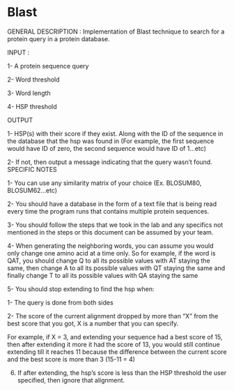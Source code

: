# Blast

GENERAL DESCRIPTION : Implementation of Blast technique to search for a protein query in a protein database.



INPUT :

1- A protein sequence query

2- Word threshold

3- Word length

4- HSP threshold 



OUTPUT

1- HSP(s) with their score if they exist. Along with the ID of the sequence in the database that the 
hsp was found in (For example, the first sequence would have ID of zero, the second sequence 
would have ID of 1…etc)


2- If not, then output a message indicating that the query wasn’t found. 
SPECIFIC NOTES 

1- You can use any similarity matrix of your choice (Ex. BLOSUM80, BLOSUM62…etc)

2- You should have a database in the form of a text file that is being read every time the program 
runs that contains multiple protein sequences.


3- You should follow the steps that we took in the lab and any specifics not mentioned in the steps 
or this document can be assumed by your team.


4- When generating the neighboring words, you can assume you would only change one amino acid 
at a time only. So for example, if the word is QAT, you should change Q to all its possible values 
with AT staying the same, then change A to all its possible values with QT staying the same and 
finally change T to all its possible values with QA staying the same


5- You should stop extending to find the hsp when: 

1- The query is done from both sides

2- The score of the current alignment dropped by more than “X” from the best score that you 
got, X is a number that you can specify. 

For example, if X = 3, and extending your sequence had a best score of 15, then after 
extending it more it had the score of 13, you would still continue extending till it reaches 11 
because the difference between the current score and the best score is more than 3 (15-11 = 4)


6. If after extending, the hsp’s score is less than the HSP threshold the user specified, then ignore 
that alignment.
